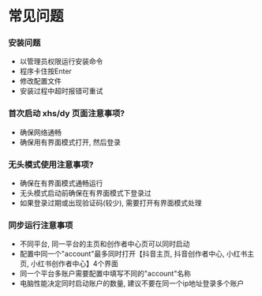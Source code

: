 # 常见问题

### 安装问题
- 以管理员权限运行安装命令
- 程序卡住按Enter
- 修改配置文件
- 安装过程中超时报错可重试

### 首次启动 xhs/dy 页面注意事项?
- 确保网络通畅
- 确保用有界面模式打开, 然后登录 

### 无头模式使用注意事项?
- 确保在有界面模式通畅运行
- 无头模式启动前确保在有界面模式下登录过
- 如果登录过期或出现验证码(较少), 需要打开有界面模式处理

### 同步运行注意事项
- 不同平台, 同一平台的主页和创作者中心页可以同时启动
- 配置中同一个"account"最多同时打开【抖音主页, 抖音创作者中心, 小红书主页, 小红书创作者中心】4个界面
- 同一个平台多账户需要配置中填写不同的"account"名称
- 电脑性能决定同时启动账户的数量, 建议不要在同一个ip地址登录多个账户
